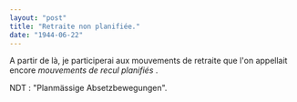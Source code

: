 ```yaml
---
layout: "post"
title: "Retraite non planifiée."
date: "1944-06-22"
---
```


A partir de là, je participerai aux mouvements de retraite que l'on appellait encore <em> mouvements de recul planifiés </em>.


<div class="histoire"></div>

<div class="commentaire">NDT : "Planmässige Absetzbewegungen".</div>